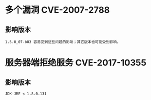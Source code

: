 # 多个漏洞 CVE-2007-2788

## 影响版本

`1.5.0_07-b03 容易受到这些问题的影响；其它版本也可能受到影响。` 

# 服务器端拒绝服务 CVE-2017-10355

## 影响版本

`JDK-JRE < 1.8.0.131`
